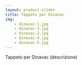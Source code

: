 ```yaml
---
layout: product-slider
title: Tappeto per Dinavac
img:
    - dinavac-1.jpg
    - dinavac-3.jpg
    - dinavac-2.jpg
    - dinavac-4.jpg
    - dinavac-5.jpg
---
```


Tappeto per Dinavac (descrizione)

